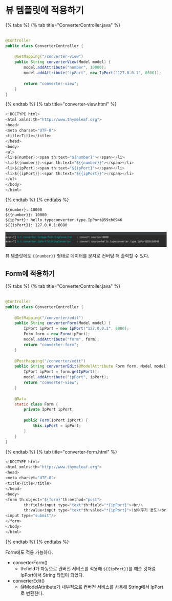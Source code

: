 # 뷰 템플릿에 적용하기

{% tabs %} {% tab title="ConverterController.java" %}

```java

@Controller
public class ConverterController {

    @GetMapping("/converter-view")
    public String converterView(Model model) {
        model.addAttribute("number", 10000);
        model.addAttribute("ipPort", new IpPort("127.0.0.1", 8080));

        return "converter-view";
    }
}
```

{% endtab %} {% tab title="converter-view.html" %}

```java
<!DOCTYPE html>
<html xmlns:th="http://www.thymeleaf.org">
<head>
<meta charset="UTF-8">
<title>Title</title>
</head>
<body>
<ul>
<li>${number}:<span th:text="${number}"></span></li>
<li>${{number}}:<span th:text="${{number}}"></span></li>
<li>${ipPort}:<span th:text="${ipPort}"></span></li>
<li>${{ipPort}}:<span th:text="${{ipPort}}"></span></li>
</ul>
</body>
</html>
```

{% endtab %} {% endtabs %}

```text
${number}: 10000
${{number}}: 10000
${ipPort}: hello.typeconverter.type.IpPort@59cb0946
${{ipPort}}: 127.0.0.1:8080
```

![](../../.gitbook/assets/kimyounghan-spring-mvc/14/screenshot%202022-03-26%20오후%208.24.57.png)

뷰 템플릿에도 `{{number}}` 형태로 데이터를 문자로 컨버팅 해 출력할 수 있다.

## Form에 적용하기

{% tabs %} {% tab title="ConverterController.java" %}

```java

@Controller
public class ConverterController {

    @GetMapping("/converter/edit")
    public String converterForm(Model model) {
        IpPort ipPort = new IpPort("127.0.0.1", 8080);
        Form form = new Form(ipPort);
        model.addAttribute("form", form);
        return "converter-form";
    }

    @PostMapping("/converter/edit")
    public String converterEdit(@ModelAttribute Form form, Model model) {
        IpPort ipPort = form.getIpPort();
        model.addAttribute("ipPort", ipPort);
        return "converter-view";
    }

    @Data
    static class Form {
        private IpPort ipPort;

        public Form(IpPort ipPort) {
            this.ipPort = ipPort;
        }
    }
}
```

{% endtab %} {% tab title="converter-form.html" %}

```java
<!DOCTYPE html>
<html xmlns:th="http://www.thymeleaf.org">
<head>
<meta charset="UTF-8">
<title>Title</title>
</head>
<body>
<form th:object="${form}"th:method="post">
        th:field<input type="text"th:field="*{ipPort}"><br/>
        th:value<input type="text"th:value="*{ipPort}">(보여주기 용도)<br/>
<input type="submit"/>
</form>
</body>
</html>
```

{% endtab %} {% endtabs %}

Form에도 적용 가능하다.

- converterForm()
    - th:field가 자동으로 컨버전 서비스를 적용해 `${{ipPort}}`를 해준 것처럼 IpPort에서 String 타입이 되었다.
- converterEdit()
    - @ModelAttribute가 내부적으로 컨버전 서비스를 사용해 String에서 IpPort로 변환한다.